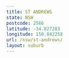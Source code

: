 ```yaml
---
title: ST ANDREWS
state: NSW
postcode: 2566
latitude: -34.027283
longitude: 150.842258
url: /nsw/st-andrews/
layout: suburb
---
```


